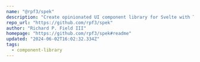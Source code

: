 ```yaml
---
name: "@rpf3/spek"
description: "Create opinionated UI component library for Svelte with Tailwind."
repo_url: "https://github.com/rpf3/spek"
author: "Richard P. Field III"
homepage: "https://github.com/rpf3/spek#readme"
updated: "2024-06-02T16:02:32.334Z"
tags: 
  - component-library
---
```

